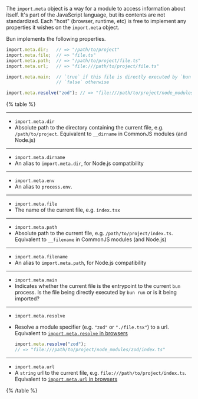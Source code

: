The `import.meta` object is a way for a module to access information about itself. It's part of the JavaScript language, but its contents are not standardized. Each "host" (browser, runtime, etc) is free to implement any properties it wishes on the `import.meta` object.

Bun implements the following properties.

```ts#/path/to/project/file.ts
import.meta.dir;   // => "/path/to/project"
import.meta.file;  // => "file.ts"
import.meta.path;  // => "/path/to/project/file.ts"
import.meta.url;   // => "file:///path/to/project/file.ts"

import.meta.main;  // `true` if this file is directly executed by `bun run`
                   // `false` otherwise

import.meta.resolve("zod"); // => "file:///path/to/project/node_modules/zod/index.js"
```

{% table %}

---

- `import.meta.dir`
- Absolute path to the directory containing the current file, e.g. `/path/to/project`. Equivalent to `__dirname` in CommonJS modules (and Node.js)

---

- `import.meta.dirname`
- An alias to `import.meta.dir`, for Node.js compatibility

---

- `import.meta.env`
- An alias to `process.env`.

---

- `import.meta.file`
- The name of the current file, e.g. `index.tsx`

---

- `import.meta.path`
- Absolute path to the current file, e.g. `/path/to/project/index.ts`. Equivalent to `__filename` in CommonJS modules (and Node.js)

---

- `import.meta.filename`
- An alias to `import.meta.path`, for Node.js compatibility

---

- `import.meta.main`
- Indicates whether the current file is the entrypoint to the current `bun` process. Is the file being directly executed by `bun run` or is it being imported?

---

- `import.meta.resolve`
- Resolve a module specifier (e.g. `"zod"` or `"./file.tsx"`) to a url. Equivalent to [`import.meta.resolve` in browsers](https://developer.mozilla.org/en-US/docs/Web/JavaScript/Reference/Operators/import.meta#resolve)

  ```ts
  import.meta.resolve("zod");
  // => "file:///path/to/project/node_modules/zod/index.ts"
  ```

---

- `import.meta.url`
- A `string` url to the current file, e.g. `file:///path/to/project/index.ts`. Equivalent to [`import.meta.url` in browsers](https://developer.mozilla.org/en-US/docs/Web/JavaScript/Reference/Operators/import.meta#url)

{% /table %}
